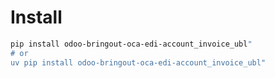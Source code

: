 # Install

```bash
pip install odoo-bringout-oca-edi-account_invoice_ubl"
# or
uv pip install odoo-bringout-oca-edi-account_invoice_ubl"
```
